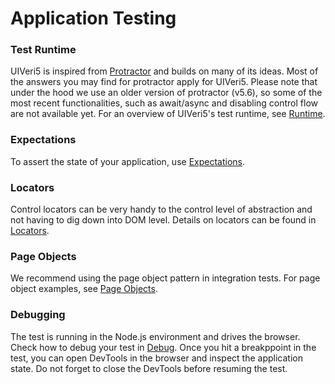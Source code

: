 # Application Testing

### Test Runtime
UIVeri5 is inspired from [Protractor](https://www.protractortest.org) and builds on many of its ideas. Most of the answers you may find for protractor apply for UIVeri5. Please note that under the hood we use an older version of protractor (v5.6), so some of the most recent functionalities, such as await/async and disabling control flow are not available yet. For an overview of UIVeri5's test runtime, see [Runtime](runtime.md).

### Expectations
To assert the state of your application, use [Expectations](expectations.md).

### Locators
Control locators can be very handy to the control lеvel of abstraction and not having to dig down into DOM level. Details on locators can be found in [Locators](locators.md).

### Page Objects
We recommend using the page object pattern in integration tests. For page object examples, see [Page Objects](pageobjects.md).

### Debugging
The test is running in the Node.js environment and drives the browser. Check how to debug your test in [Debug](debug.md). Once you hit a breakppoint in the test, you can open DevTools in the browser and inspect the application state. Do not forget to close the DevTools before resuming the test.


